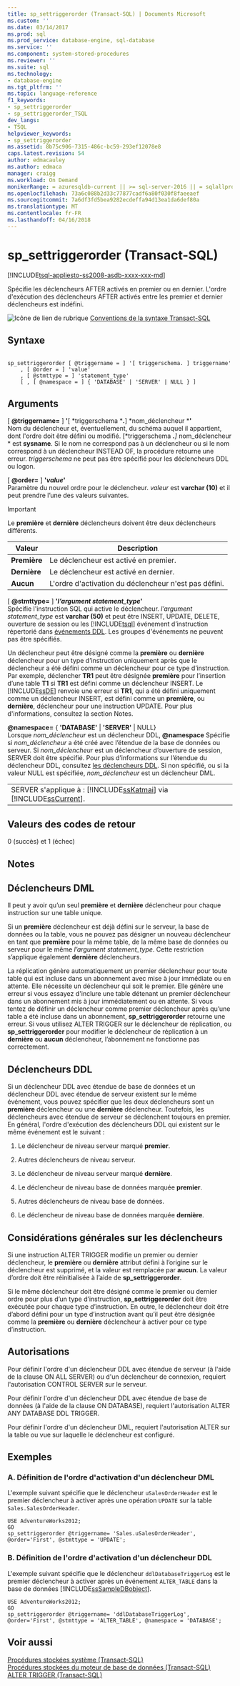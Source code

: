 ```yaml
---
title: sp_settriggerorder (Transact-SQL) | Documents Microsoft
ms.custom: ''
ms.date: 03/14/2017
ms.prod: sql
ms.prod_service: database-engine, sql-database
ms.service: ''
ms.component: system-stored-procedures
ms.reviewer: ''
ms.suite: sql
ms.technology:
- database-engine
ms.tgt_pltfrm: ''
ms.topic: language-reference
f1_keywords:
- sp_settriggerorder
- sp_settriggerorder_TSQL
dev_langs:
- TSQL
helpviewer_keywords:
- sp_settriggerorder
ms.assetid: 8b75c906-7315-486c-bc59-293ef12078e8
caps.latest.revision: 54
author: edmacauley
ms.author: edmaca
manager: craigg
ms.workload: On Demand
monikerRange: = azuresqldb-current || >= sql-server-2016 || = sqlallproducts-allversions
ms.openlocfilehash: 73a6c088b2d33c77877cadf6a80f030f8faeeaef
ms.sourcegitcommit: 7a6df3fd5bea9282ecdeffa94d13ea1da6def80a
ms.translationtype: MT
ms.contentlocale: fr-FR
ms.lasthandoff: 04/16/2018
---
```

# <a name="spsettriggerorder-transact-sql"></a>sp_settriggerorder (Transact-SQL)
[!INCLUDE[tsql-appliesto-ss2008-asdb-xxxx-xxx-md](../../includes/tsql-appliesto-ss2008-asdb-xxxx-xxx-md.md)]

  Spécifie les déclencheurs AFTER activés en premier ou en dernier. L'ordre d'exécution des déclencheurs AFTER activés entre les premier et dernier déclencheurs est indéfini.  
  
 ![Icône de lien de rubrique](../../database-engine/configure-windows/media/topic-link.gif "Icône lien de rubrique") [Conventions de la syntaxe Transact-SQL](../../t-sql/language-elements/transact-sql-syntax-conventions-transact-sql.md)  
  
## <a name="syntax"></a>Syntaxe  
  
```  
  
sp_settriggerorder [ @triggername = ] '[ triggerschema. ] triggername'   
    , [ @order = ] 'value'   
    , [ @stmttype = ] 'statement_type'   
    [ , [ @namespace = ] { 'DATABASE' | 'SERVER' | NULL } ]  
```  
  
## <a name="arguments"></a>Arguments  
 [  **@triggername=** ] **'**[ *triggerschema ***.**] *nom_déclencheur ***'**  
 Nom du déclencheur et, éventuellement, du schéma auquel il appartient, dont l'ordre doit être défini ou modifié. [*triggerschema ***.**]* nom_déclencheur * est **sysname**. Si le nom ne correspond pas à un déclencheur ou si le nom correspond à un déclencheur INSTEAD OF, la procédure retourne une erreur. *triggerschema* ne peut pas être spécifié pour les déclencheurs DDL ou logon.  
  
 [ **@order=** ] **'***value***'**  
 Paramètre du nouvel ordre pour le déclencheur. *valeur* est **varchar (10)** et il peut prendre l’une des valeurs suivantes.  
  
> [!IMPORTANT]  
>  Le **première** et **dernière** déclencheurs doivent être deux déclencheurs différents.  
  
|Valeur| Description|  
|-----------|-----------------|  
|**Première**|Le déclencheur est activé en premier.|  
|**Dernière**|Le déclencheur est activé en dernier.|  
|**Aucun**|L'ordre d'activation du déclencheur n'est pas défini.|  
  
 [  **@stmttype=** ] **'***l’argument statement_type***'**  
 Spécifie l'instruction SQL qui active le déclencheur. *l’argument statement_type* est **varchar (50)** et peut être INSERT, UPDATE, DELETE, ouverture de session ou les [!INCLUDE[tsql](../../includes/tsql-md.md)] événement d’instruction répertorié dans [événements DDL](../../relational-databases/triggers/ddl-events.md). Les groupes d'événements ne peuvent pas être spécifiés.  
  
 Un déclencheur peut être désigné comme la **première** ou **dernière** déclencheur pour un type d’instruction uniquement après que le déclencheur a été défini comme un déclencheur pour ce type d’instruction. Par exemple, déclencher **TR1** peut être désignée **première** pour l’insertion d’une table **T1** si **TR1** est défini comme un déclencheur INSERT. Le [!INCLUDE[ssDE](../../includes/ssde-md.md)] renvoie une erreur si **TR1**, qui a été défini uniquement comme un déclencheur INSERT, est défini comme un **première**, ou **dernière**, déclencheur pour une instruction UPDATE. Pour plus d'informations, consultez la section Notes.  
  
 **@namespace=** { **'DATABASE'** | **'SERVER'** | NULL}  
 Lorsque *nom_déclencheur* est un déclencheur DDL, **@namespace** Spécifie si *nom_déclencheur* a été créé avec l’étendue de la base de données ou serveur. Si *nom_déclencheur* est un déclencheur d’ouverture de session, SERVER doit être spécifié. Pour plus d’informations sur l’étendue du déclencheur DDL, consultez [les déclencheurs DDL](../../relational-databases/triggers/ddl-triggers.md). Si non spécifié, ou si la valeur NULL est spécifiée, *nom_déclencheur* est un déclencheur DML.  
  
||  
|-|  
|SERVER s'applique à : [!INCLUDE[ssKatmai](../../includes/sskatmai-md.md)] via [!INCLUDE[ssCurrent](../../includes/sscurrent-md.md)].|  
  
## <a name="return-code-values"></a>Valeurs des codes de retour  
 0 (succès) et 1 (échec)  
  
## <a name="remarks"></a>Notes  
  
## <a name="dml-triggers"></a>Déclencheurs DML  
 Il peut y avoir qu’un seul **première** et **dernière** déclencheur pour chaque instruction sur une table unique.  
  
 Si un **première** déclencheur est déjà défini sur le serveur, la base de données ou la table, vous ne pouvez pas désigner un nouveau déclencheur en tant que **première** pour la même table, de la même base de données ou serveur pour le même *l’argument statement_type*. Cette restriction s’applique également **dernière** déclencheurs.  
  
 La réplication génère automatiquement un premier déclencheur pour toute table qui est incluse dans un abonnement avec mise à jour immédiate ou en attente. Elle nécessite un déclencheur qui soit le premier. Elle génère une erreur si vous essayez d'inclure une table détenant un premier déclencheur dans un abonnement mis à jour immédiatement ou en attente. Si vous tentez de définir un déclencheur comme premier déclencheur après qu’une table a été incluse dans un abonnement, **sp_settriggerorder** retourne une erreur. Si vous utilisez ALTER TRIGGER sur le déclencheur de réplication, ou **sp_settriggerorder** pour modifier le déclencheur de réplication à un **dernière** ou **aucun** déclencheur, l’abonnement ne fonctionne pas correctement.  
  
## <a name="ddl-triggers"></a>Déclencheurs DDL  
 Si un déclencheur DDL avec étendue de base de données et un déclencheur DDL avec étendue de serveur existent sur le même événement, vous pouvez spécifier que les deux déclencheurs sont un **première** déclencheur ou une **dernière** déclencheur. Toutefois, les déclencheurs avec étendue de serveur se déclenchent toujours en premier. En général, l'ordre d'exécution des déclencheurs DDL qui existent sur le même événement est le suivant :  
  
1.  Le déclencheur de niveau serveur marqué **premier**.  
  
2.  Autres déclencheurs de niveau serveur.  
  
3.  Le déclencheur de niveau serveur marqué **dernière**.  
  
4.  Le déclencheur de niveau base de données marquée **premier**.  
  
5.  Autres déclencheurs de niveau base de données.  
  
6.  Le déclencheur de niveau base de données marquée **dernière**.  
  
## <a name="general-trigger-considerations"></a>Considérations générales sur les déclencheurs  
 Si une instruction ALTER TRIGGER modifie un premier ou dernier déclencheur, le **première** ou **dernière** attribut défini à l’origine sur le déclencheur est supprimé, et la valeur est remplacée par **aucun**. La valeur d’ordre doit être réinitialisée à l’aide de **sp_settriggerorder**.  
  
 Si le même déclencheur doit être désigné comme le premier ou dernier ordre pour plus d’un type d’instruction, **sp_settriggerorder** doit être exécutée pour chaque type d’instruction. En outre, le déclencheur doit être d’abord défini pour un type d’instruction avant qu’il peut être désignée comme la **première** ou **dernière** déclencheur à activer pour ce type d’instruction.  
  
## <a name="permissions"></a>Autorisations  
 Pour définir l'ordre d'un déclencheur DDL avec étendue de serveur (à l'aide de la clause ON ALL SERVER) ou d'un déclencheur de connexion, requiert l'autorisation CONTROL SERVER sur le serveur.  
  
 Pour définir l'ordre d'un déclencheur DDL avec étendue de base de données (à l'aide de la clause ON DATABASE), requiert l'autorisation ALTER ANY DATABASE DDL TRIGGER.  
  
 Pour définir l'ordre d'un déclencheur DML, requiert l'autorisation ALTER sur la table ou vue sur laquelle le déclencheur est configuré.  
  
## <a name="examples"></a>Exemples  
  
### <a name="a-setting-the-firing-order-for-a-dml-trigger"></a>A. Définition de l'ordre d'activation d'un déclencheur DML  
 L'exemple suivant spécifie que le déclencheur `uSalesOrderHeader` est le premier déclencheur à activer après une opération `UPDATE` sur la table `Sales.SalesOrderHeader`.  
  
```  
USE AdventureWorks2012;  
GO  
sp_settriggerorder @triggername= 'Sales.uSalesOrderHeader', @order='First', @stmttype = 'UPDATE';  
```  
  
### <a name="b-setting-the-firing-order-for-a-ddl-trigger"></a>B. Définition de l'ordre d'activation d'un déclencheur DDL  
 L'exemple suivant spécifie que le déclencheur `ddlDatabaseTriggerLog` est le premier déclencheur à activer après un événement `ALTER_TABLE` dans la base de données [!INCLUDE[ssSampleDBobject](../../includes/sssampledbobject-md.md)].  
  
```  
USE AdventureWorks2012;  
GO  
sp_settriggerorder @triggername= 'ddlDatabaseTriggerLog', @order='First', @stmttype = 'ALTER_TABLE', @namespace = 'DATABASE';  
```  
  
## <a name="see-also"></a>Voir aussi  
 [Procédures stockées système &#40;Transact-SQL&#41;](../../relational-databases/system-stored-procedures/system-stored-procedures-transact-sql.md)   
 [Procédures stockées du moteur de base de données &#40;Transact-SQL&#41;](../../relational-databases/system-stored-procedures/database-engine-stored-procedures-transact-sql.md)   
 [ALTER TRIGGER &#40;Transact-SQL&#41;](../../t-sql/statements/alter-trigger-transact-sql.md)  
  
  
